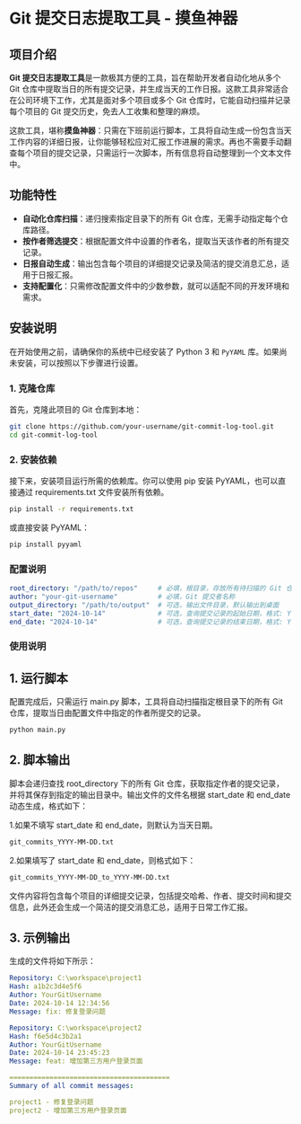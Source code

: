 # Git 提交日志提取工具 - 摸鱼神器

## 项目介绍

**Git 提交日志提取工具**是一款极其方便的工具，旨在帮助开发者自动化地从多个 Git 仓库中提取当日的所有提交记录，并生成当天的工作日报。这款工具非常适合在公司环境下工作，尤其是面对多个项目或多个 Git 仓库时，它能自动扫描并记录每个项目的 Git 提交历史，免去人工收集和整理的麻烦。

这款工具，堪称**摸鱼神器**：只需在下班前运行脚本，工具将自动生成一份包含当天工作内容的详细日报，让你能够轻松应对汇报工作进展的需求。再也不需要手动翻查每个项目的提交记录，只需运行一次脚本，所有信息将自动整理到一个文本文件中。

## 功能特性

- **自动化仓库扫描**：递归搜索指定目录下的所有 Git 仓库，无需手动指定每个仓库路径。
- **按作者筛选提交**：根据配置文件中设置的作者名，提取当天该作者的所有提交记录。
- **日报自动生成**：输出包含每个项目的详细提交记录及简洁的提交消息汇总，适用于日报汇报。
- **支持配置化**：只需修改配置文件中的少数参数，就可以适配不同的开发环境和需求。

## 安装说明

在开始使用之前，请确保你的系统中已经安装了 Python 3 和 `PyYAML` 库。如果尚未安装，可以按照以下步骤进行设置。

### 1. 克隆仓库

首先，克隆此项目的 Git 仓库到本地：

```bash
git clone https://github.com/your-username/git-commit-log-tool.git
cd git-commit-log-tool
```

### 2. 安装依赖

接下来，安装项目运行所需的依赖库。你可以使用 pip 安装 PyYAML，也可以直接通过 requirements.txt 文件安装所有依赖。

```bash
pip install -r requirements.txt
```

或直接安装 PyYAML：

```bash
pip install pyyaml
```

### 配置说明
```yaml
root_directory: "/path/to/repos"     # 必填，根目录，存放所有待扫描的 Git 仓库
author: "your-git-username"          # 必填，Git 提交者名称
output_directory: "/path/to/output"  # 可选，输出文件目录，默认输出到桌面
start_date: "2024-10-14"             # 可选，查询提交记录的起始日期，格式: YYYY-MM-DD
end_date: "2024-10-14"               # 可选，查询提交记录的结束日期，格式: YYYY-MM-DD
```

### 使用说明

## 1. 运行脚本
   配置完成后，只需运行 main.py 脚本，工具将自动扫描指定根目录下的所有 Git 仓库，提取当日由配置文件中指定的作者所提交的记录。

```bash
python main.py
```

## 2. 脚本输出
脚本会递归查找 root_directory 下的所有 Git 仓库，获取指定作者的提交记录，并将其保存到指定的输出目录中。输出文件的文件名根据 start_date 和 end_date 动态生成，格式如下：

1.如果不填写 start_date 和 end_date，则默认为当天日期。
```txt
git_commits_YYYY-MM-DD.txt
```
2.如果填写了 start_date 和 end_date，则格式如下：

```txt
git_commits_YYYY-MM-DD_to_YYYY-MM-DD.txt
```
文件内容将包含每个项目的详细提交记录，包括提交哈希、作者、提交时间和提交信息，此外还会生成一个简洁的提交消息汇总，适用于日常工作汇报。

## 3. 示例输出
   生成的文件将如下所示：

```yaml
Repository: C:\workspace\project1
Hash: a1b2c3d4e5f6
Author: YourGitUsername
Date: 2024-10-14 12:34:56
Message: fix: 修复登录问题

Repository: C:\workspace\project2
Hash: f6e5d4c3b2a1
Author: YourGitUsername
Date: 2024-10-14 23:45:23
Message: feat: 增加第三方用户登录页面

========================================
Summary of all commit messages:

project1 - 修复登录问题
project2 - 增加第三方用户登录页面
```
